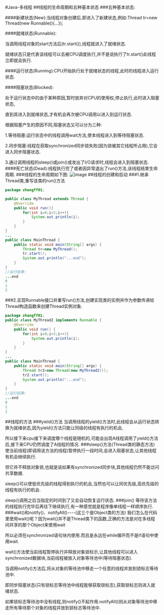 #Java-多线程
##线程的生命周期和五种基本状态
###五种基本状态:

####新建状态(New):当线程对象创建后,即进入了新建状态,例如:Thread tr=new Thread(new Runnable(){...});

####就绪状态(Runnable):

   当调用线程对象的start方法后(tr.start()),线程就进入了就绪状态.

   就绪状态只是代表该线程可以去被CPU调度执行,并不是说执行了tr.start()此线程立即就会执行.

####运行状态(Running):CPU开始执行处于就绪状态的线程,此时的线程进入运行状态.

####阻塞状态(Blocked):

   处于运行状态中的由于某种原因,暂时放弃对CPU的使用权,停止执行,此时进入阻塞状态,

   直到其进入到就绪状态,才有机会再次被CPU调用以进入到运行状态.

根据阻塞产生的原因不同,阻塞状态又可以分为三种:

1.等待阻塞:运行状态中的线程调用wait方法,使本线程进入到等待阻塞状态.

2.同步阻塞:线程在获取synchronized同步锁失败(因为锁被其它线程所占用),它会进入同步阻塞状态.

3.通过调用线程的sleep()或join()或发出了I/O请求时,线程会进入到阻塞状态.
####死亡状态(Dead):线程执行完了或者因异常退出了run()方法,该线程结束生命周期.
###线程的生命周期如下图:
![image](https://github.com/zhangff01/Java-Summary/blob/master/Java-Thread/Thread.png)
##线程的创建和启动
###1.继承Thread类,重写该类的run()方法
```java
package zhangff01;

public class MyThread extends Thread {
	@Override
	public void run(){
		for(int i=0;i<3;i++){
			System.out.println(i);
		}
	}
}
...
public class MainThread {
	public static void main(String[] args) {
		Thread tr=new MyThread();
		tr.start();
		System.out.println("...end");
	}
}
//运行结果:
...end
0
1
2
```
###2.实现Runnable接口并重写run()方法,创建实现类的实例并作为参数传递给Thread构造函数来创建Thread实例对象.
```java
package zhangff01;
public class MyThread2 implements Runnable {
	@Override
	public void run() {
		for(int i=0;i<3;i++){
			System.out.println(i);
		}
	}
}
...
public class MainThread {
	public static void main(String[] args) {
		Thread tr2=new Thread(new MyThread2());
		tr2.start();
		System.out.println("...end");
	}
}
//运行结果:
...end
0
1
2
```
##线程的方法
###yield()方法
当调用线程的yield()方法时,此线程会从运行状态转换为就绪状态,因为yield()方法只能让同级的线程有执行的机会,

所以接下来cpu接下来调度哪个线程是随机的,可能会出现A线程调用了yield()方法后,接下来CPU仍然调度了A线程的情况.
###sleep()方法(Thread类的静态方法)
使当前线程(即调用该方法的线程)暂停执行一段时间,会进入阻塞状态,让其他线程有机会继续执行.

但它并不释放对象锁,也就是说如果有synchronized同步块,其他线程仍然不能访问共享数据.

sleep()可以使低优先级的线程得到执行的机会,当然也可以让同优先级,高优先级的线程有执行的机会.

sleep()调用之后当指定的时间到了又会自动恢复运行状态.
###join()
等待该方法的线程执行完毕后再往下继续执行,有一种感觉就是程序像单线程一样顺序执行.
###wait()和notify()、notifyAll()----(这三个是Object类的方法)
我们怎么在代码里使用wait()呢？因为wait()并不是Thread类下的函数,正确的方法是对在多线程间共享的那个Object来使用wait

所以必须在synchronized语句块内使用.而且是永远在while循环而不是if语句中使用wait.

wait()方法使当前线程暂停执行并释放对象锁标示,让其他线程可以进入synchronized数据块,当前线程被放入对象等待池中(等待阻塞状态).

当调用notify()方法后,将从对象的等待池中移走一个任意的线程并放到锁标志等待池中.

即同步阻塞状态(只有锁标志等待池中线程能够获取锁标志),获取锁标志则进入就绪状态.

如果锁标志等待池中没有线程,则notify()不起作用.notifyAll()则从对象等待池中移走所有等待那个对象的线程并放到锁标志等待池中.
